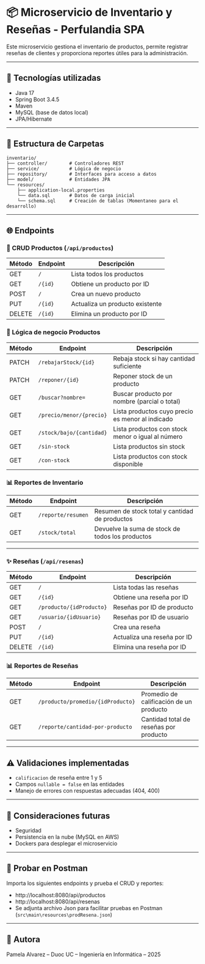 
# 📦 Microservicio de Inventario y Reseñas - Perfulandia SPA

Este microservicio gestiona el inventario de productos, permite registrar reseñas de clientes y proporciona reportes útiles para la administración.

---

## 🚀 Tecnologías utilizadas

- Java 17
- Spring Boot 3.4.5
- Maven
- MySQL (base de datos local)
- JPA/Hibernate

---

## 📁 Estructura de Carpetas

```
inventario/
├── controller/        # Controladores REST
├── service/           # Lógica de negocio
├── repository/        # Interfaces para acceso a datos
├── model/             # Entidades JPA
└── resources/
    ├── application-local.properties
    └── data.sql       # Datos de carga inicial
    └── schema.sql     # Creación de tablas (Momentaneo para el desarrollo)
```

---

## 🌐 Endpoints 

### 🔹 CRUD Productos (`/api/productos`)
| Método | Endpoint                     | Descripción                          |
|--------|------------------------------|--------------------------------------|
| GET    | `/`                          | Lista todos los productos            |
| GET    | `/{id}`                      | Obtiene un producto por ID           |
| POST   | `/`                          | Crea un nuevo producto               |
| PUT    | `/{id}`                      | Actualiza un producto existente      |
| DELETE | `/{id}`                      | Elimina un producto por ID           |

### 🔹 Lógica de negocio Productos
| Método | Endpoint                     | Descripción                                        |
|--------|------------------------------|----------------------------------------------------|
| PATCH  | `/rebajarStock/{id}`         | Rebaja stock si hay cantidad suficiente            |
| PATCH  | `/reponer/{id}`              | Reponer stock de un producto                       |
| GET    | `/buscar?nombre=`            | Buscar producto por nombre (parcial o total)       |
| GET    | `/precio/menor/{precio}`     | Lista productos cuyo precio es menor al indicado   |
| GET    | `/stock/bajo/{cantidad}`     | Lista productos con stock menor o igual al número  |
| GET    | `/sin-stock`                 | Lista productos sin stock                          |
| GET    | `/con-stock`                 | Lista productos con stock disponible               |

### 📊 Reportes de Inventario
| Método | Endpoint                     | Descripción                                     |
|--------|------------------------------|-------------------------------------------------|
| GET    | `/reporte/resumen`           | Resumen de stock total y cantidad de productos  |
| GET    | `/stock/total`               | Devuelve la suma de stock de todos los productos|
---

### ✨ Reseñas (`/api/resenas`)
| Método | Endpoint                     | Descripción                                |
|--------|------------------------------|--------------------------------------------|
| GET    | `/`                          | Lista todas las reseñas                    |
| GET    | `/{id}`                      | Obtiene una reseña por ID                  |
| GET    | `/producto/{idProducto}`     | Reseñas por ID de producto                 |
| GET    | `/usuario/{idUsuario}`       | Reseñas por ID de usuario                  |
| POST   | `/`                          | Crea una reseña                            |
| PUT    | `/{id}`                      | Actualiza una reseña por ID                |
| DELETE | `/{id}`                      | Elimina una reseña por ID                  |

### 📊 Reportes de Reseñas
| Método | Endpoint                              | Descripción                                 |
|--------|---------------------------------------|---------------------------------------------|
| GET    | `/producto/promedio/{idProducto}`     | Promedio de calificación de un producto     |
| GET    | `/reporte/cantidad-por-producto`      | Cantidad total de reseñas por producto      |

---

## ⚠️ Validaciones implementadas

- `calificacion` de reseña entre 1 y 5
- Campos `nullable = false` en las entidades
- Manejo de errores con respuestas adecuadas (404, 400)

---

## 🔐 Consideraciones futuras

- Seguridad 
- Persistencia en la nube (MySQL en AWS)
- Dockers para desplegar el microservicio

---

## 🧪 Probar en Postman

Importa los siguientes endpoints y prueba el CRUD y reportes:
- http://localhost:8080/api/productos
- http://localhost:8080/api/resenas
- Se adjunta archivo Json para facilitar pruebas en Postman (`src\main\resources\prodResena.json`)

---

## 📌 Autora
Pamela Alvarez – Duoc UC – Ingeniería en Informática – 2025

